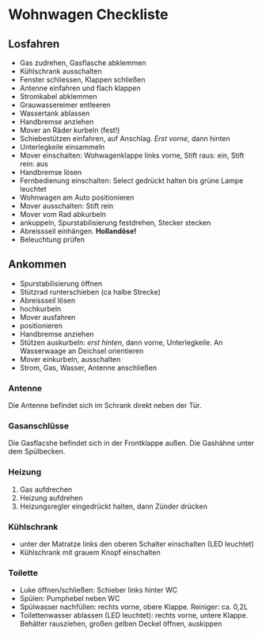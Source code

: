 # Wohnwagen Checkliste

## Losfahren
- Gas zudrehen, Gasflasche abklemmen
- Kühlschrank ausschalten
- Fenster schliessen, Klappen schließen
- Antenne einfahren und flach klappen
- Stromkabel abklemmen
- Grauwassereimer entleeren
- Wassertank ablassen
- Handbremse anziehen
- Mover an Räder kurbeln (fest!)
- Schiebestützen einfahren, auf Anschlag. _Erst vorne_, dann hinten
- Unterlegkeile einsammeln
- Mover einschalten: Wohwagenklappe links vorne, Stift raus: ein, Stift rein: aus
- Handbremse lösen
- Fernbedienung einschalten: Select gedrückt halten bis grüne Lampe leuchtet
- Wohnwagen am Auto positionieren
- Mover ausschalten: Stift rein
- Mover vom Rad abkurbeln
- ankuppeln, Spurstabilisierung festdrehen, Stecker stecken
- Abreissseil einhängen. **Hollandöse!**
- Beleuchtung prüfen

## Ankommen
- Spurstabilisierung öffnen
- Stützrad runterschieben (ca halbe Strecke)
- Abreissseil lösen
- hochkurbeln
- Mover ausfahren
- positionieren
- Handbremse anziehen
- Stützen auskurbeln: _erst hinten_, dann vorne, Unterlegkeile. An Wasserwaage an Deichsel orientieren
- Mover einkurbeln, ausschalten
- Strom, Gas, Wasser, Antenne anschließen

### Antenne
Die Antenne befindet sich im Schrank direkt neben der Tür.

### Gasanschlüsse
Die Gasflacshe befindet sich in der Frontklappe außen. Die Gashähne unter dem Spülbecken.

### Heizung
1. Gas aufdrechen
2. Heizung aufdrehen
3. Heizungsregler eingedrückt halten, dann Zünder drücken

### Kühlschrank
- unter der Matratze links den oberen Schalter einschalten (LED leuchtet)
- Kühlschrank mit grauem Knopf einschalten

### Toilette
- Luke öffnen/schließen: Schieber links hinter WC
- Spülen: Pumphebel neben WC
- Spülwasser nachfüllen: rechts vorne, obere Klappe. Reiniger: ca. 0,2L
- Toilettenwasser ablassen (LED leuchtet): rechts vorne, untere Klappe. Behälter rausziehen, großen gelben Deckel öffnen, auskippen
